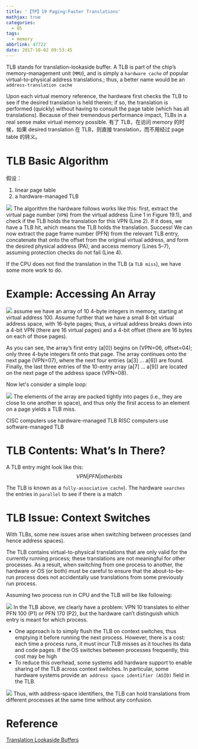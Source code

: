 ```yaml
---
title: '【TP】19 Paging:Faster Translations'
mathjax: true
categories:
  - OS
tags:
  - memory
abbrlink: 47722
date: 2017-10-02 09:53:45
---
```

TLB stands for translation-lookaside buffer.
A TLB is part of the chip’s memory-management unit (`MMU`), and is simply a `hardware cache` of popular virtual-to-physical address translations.; thus, a better name would be an `address-translation cache`

Upon each virtual memory reference, the hardware first checks the TLB to see if the desired translation is held therein; if so, the translation is performed (quickly) without having to consult the page table (which has all translations). Because of their tremendous performance impact, TLBs in a real sense make virtual memory possible. 有了 TLB，在访问 memory 的时候，如果 desired translation 在 TLB，则直接 translation，而不用经过 page table 的转义。
# TLB Basic Algorithm
假设：
1. linear page table
2. a hardware-managed TLB
<!-- more -->
![](Selection_001.png)
The algorithm the hardware follows works like this: first, extract the virtual page number (`VPN`) from the virtual address (Line 1 in Figure 19.1), and check if the TLB holds the translation for this VPN (Line 2). If it does, we have a TLB hit, which means the TLB holds the translation. Success! We can now extract the page frame number (PFN) from the relevant TLB entry, concatenate that onto the offset from the original virtual address, and form the desired physical address (PA), and access memory (Lines 5–7), assuming protection checks do not fail (Line 4).

If the CPU does not find the translation in the TLB (a `TLB miss`), we have some more work to do.
# Example: Accessing An Array

![](Selection_002.png)
assume we have an array of 10 4-byte integers in memory, starting at virtual address 100. Assume further that we have a small 8-bit virtual address space, with 16-byte pages; thus, a virtual address breaks down into a 4-bit VPN (there are 16 virtual pages) and a 4-bit offset (there are 16 bytes on each of those pages).

As you can see, the array’s first entry (a[0]) begins on (VPN=06, offset=04); only three 4-byte integers fit onto that page. The array continues onto the next page (VPN=07), where the next four entries (a[3] ... a[6]) are found. Finally, the last three entries of the 10-entry array (a[7] ... a[9]) are located on the next page of the address space (VPN=08).

Now let's consider a simple loop:

![](Selection_003.png)
 The elements of the array are packed tightly into pages (i.e., they are close to one another in space), and thus only the first access to an element on a page yields a TLB miss.

CISC computers use hardware-managed TLB
RISC computers use software-managed TLB

# TLB Contents: What’s In There?
A TLB entry might look like this:
$$VPN | PFN | other bits$$

The TLB is known as a `fully-associative cache`). The hardware `searches` the entries in `parallel` to see if there is a match

# TLB Issue: Context Switches
With TLBs, some new issues arise when switching between processes (and hence address spaces).

The TLB contains virtual-to-physical translations that are only valid for the currently running process; these translations are not meaningful for other processes. As a result, when switching from one process to another, the hardware or OS (or both) must be careful to ensure that the about-to-be-run process does not accidentally use translations from some previously run process.

Assuming two process run in CPU and the TLB will be like following:

![](Selection_005.png)
In the TLB above, we clearly have a problem: VPN 10 translates to either PFN 100 (P1) or PFN 170 (P2), but the hardware can’t distinguish which entry is meant for which process.

- One approach is to simply flush the TLB on context switches, thus emptying it before running the next process.
However, there is a cost: each time a process runs, it must incur TLB misses as it touches its data and code pages. If the OS switches between processes frequently, this cost may be high
- To reduce this overhead, some systems add hardware support to enable sharing of the TLB across context switches. In particular, some hardware systems provide an` address space identifier (ASID)` field in the TLB.

![](Selection_004.png)
Thus, with address-space identifiers, the TLB can hold translations from different processes at the same time without any confusion.

# Reference
[Translation Lookaside Buffers](http://pages.cs.wisc.edu/~remzi/OSTEP/vm-tlbs.pdf)
